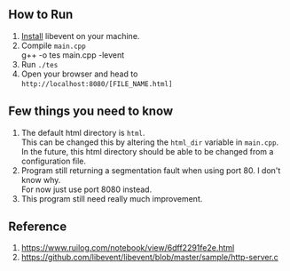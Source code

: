 ## How to Run
1. [Install](https://github.com/libevent/libevent) libevent on your machine.
2. Compile `main.cpp`  
    g++ -o tes main.cpp -levent
3. Run `./tes`
4. Open your browser and head to `http://localhost:8080/[FILE_NAME.html]` 

## Few things you need to know
1. The default html directory is `html`.  
This can be changed this by altering the `html_dir` variable in `main.cpp`.  
In the future, this html directory should be able to be changed from a configuration file.  
2. Program still returning a segmentation fault when using port 80. I don't know why.   
For now just use port 8080 instead.
3. This program still need really much improvement.

## Reference
1. https://www.ruilog.com/notebook/view/6dff2291fe2e.html
2. https://github.com/libevent/libevent/blob/master/sample/http-server.c